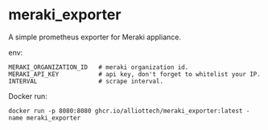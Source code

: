 # meraki_exporter
A simple prometheus exporter for Meraki appliance.  

env: 
``` 
MERAKI_ORGANIZATION_ID   # meraki organization id. 
MERAKI_API_KEY           # api key, don't forget to whitelist your IP. 
INTERVAL                 # scrape interval. 
```

Docker run: 
``` shell
docker run -p 8080:8080 ghcr.io/alliottech/meraki_exporter:latest -name meraki_exporter
```